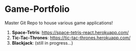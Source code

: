 # Game-Portfolio

Master Git Repo to house various game applications!

1. **Space-Tetris**: https://space-tetris-react.herokuapp.com/
2. **Tic-Tac-Thrones**: https://tic-tac-thrones.herokuapp.com/
3. **Blackjack**: (still in progress...)
